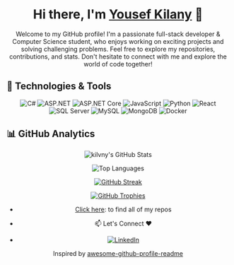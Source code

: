 <div align="center">

# Hi there, I'm [Yousef Kilany](https://github.com/JLany) 👋

Welcome to my GitHub profile! I'm a passionate full-stack developer & Computer Science student, who enjoys working on exciting projects and solving challenging problems. Feel free to explore my repositories, contributions, and stats. Don't hesitate to connect with me and explore the world of code together!

<span align="left">

  ## 🔧 Technologies & Tools
</span>

![C#](https://img.shields.io/badge/C%23-239120?style=flat-square&logo=c-sharp&logoColor=white)
![ASP.NET](https://img.shields.io/badge/ASP.NET-5C2D91?style=flat-square&logo=.net&logoColor=white)
![ASP.NET Core](https://img.shields.io/badge/ASP.NET_Core-512BD4?style=flat-square&logo=.net&logoColor=white)
![JavaScript](https://img.shields.io/badge/JavaScript-F7DF1E?style=flat-square&logo=javascript&logoColor=black)
![Python](https://img.shields.io/badge/Python-3776AB?style=flat-square&logo=python&logoColor=white)
![React](https://img.shields.io/badge/React-61DAFB?style=flat-square&logo=react&logoColor=black)
![SQL Server](https://img.shields.io/badge/SQL_Server-CC2927?style=flat-square&logo=microsoft-sql-server&logoColor=white)
![MySQL](https://img.shields.io/badge/MySQL-4479A1?style=flat-square&logo=mysql&logoColor=white)
![MongoDB](https://img.shields.io/badge/MongoDB-47A248?style=flat-square&logo=mongodb&logoColor=white)
![Docker](https://img.shields.io/badge/Docker-2496ED?style=flat-square&logo=docker&logoColor=white)

<span align="left">

  ## 📊 GitHub Analytics

</span>

![kilvny's GitHub Stats](https://github-readme-stats.vercel.app/api?username=JLany&show_icons=true&theme=dark)

![Top Languages](https://github-readme-stats.vercel.app/api/top-langs/?username=JLany&layout=compact&theme=dark)

[![GitHub Streak](https://github-readme-streak-stats.herokuapp.com/?user=JLany&theme=dark)](https://git.io/streak-stats)

[![GitHub Trophies](https://github-profile-trophy.vercel.app/?username=JLany&theme=dark)](https://github.com/ryo-ma/github-profile-trophy)


- [Click here](https://github.com/JLany?tab=repositories): to find all of my repos 


* 📫 Let's Connect ❤️ 
- [![LinkedIn](https://img.shields.io/badge/LinkedIn-0077B5?style=flat-square&logo=linkedin&logoColor=white)](https://www.linkedin.com/in/yousef-kilany-686b8123a/)



Inspired by [awesome-github-profile-readme](https://github.com/abhisheknaiidu/awesome-github-profile-readme)

</div>


<!---
# Hi there 👋 I am Yousef Kilany

[![Linkedin Badge](https://img.shields.io/badge/-YousefKilany-blue?style=flat-square&logo=Linkedin&logoColor=white&link=https://www.linkedin.com/in/yousef-kilany-686b8123a/)](https://www.linkedin.com/in/yousef-kilany-686b8123a/)

Hey, it's me, Yousef Kilany. I'm currently pursuing a bachelor degree in Computer Science at [Cairo University](https://cu.edu.eg/Home). A passionate student who wants to explore new grounds and ideas.

<a href="#">
  <img height=200 align="center" src="https://github-readme-stats.vercel.app/api?username=JLany&count_private=true&show_icons=true&include_all_commits=true&title_color=fff&icon_color=f9f9f9&text_color=9f9f9f&bg_color=151515" />
</a>
<a href="#">
  <img height=200 align="center" src="https://github-readme-stats.vercel.app/api/top-langs?username=JLany&layout=compact&title_color=fff&icon_color=f9f9f9&text_color=9f9f9f&bg_color=151515&size_weight=0.5&count_weight=0.5" />
</a>

## 🌱 I’m currently learning/interested in

- Operating Systems
- ASP.NET Core
- MS SQL Server
- Networking
- Algorithms
- Computer Hardware & Embedded Systems
## 👨🏻‍💻 Projects I made

### 🎨 Hobby projects

#### 🎮 Games

- [The Vagabond Builder](https://github.com/KareemMAX/TheVagabondBuilder) (GGJ 2020)
- [The Adventures of Tindiana Jones](https://github.com/Antonyesk601/TindianaJones) (EGD Quarantine Jam)
- [The Last Man](https://github.com/KareemMAX/LastMan)

#### 🧪 Experiments

- [Nesr El Frames](https://github.com/KareemMAX/NesrElFrames) - a twitter bot posting my favorite show's frames
- [TicTacTeo bot](https://github.com/KareemMAX/TicTacToe)
- [Happy birthday!](https://github.com/KareemMAX/happy-birthday) - a birthday countdown

#### 🤖 AI

- [Cats vs. Dogs classifier](https://github.com/KareemMAX/CatsDogsClassifier) - using Tensorflow and Keras
- [Neural network](https://github.com/KareemMAX/NeuralNetwork) from scratch
- [Logistic regression](https://github.com/KareemMAX/LogisticRegression) on MNIST dataset

#### 🗝 Legacy projects

- [Minecraft Skinner](https://github.com/KareemMAX/Minecraft-Skiner) - Minecraft skin editor (2016)
- [Breaker Ball](https://github.com/KareemMAX/Breaker-Ball) - Breakout clone with OpenGL (2016)
- [Calculator](https://github.com/KareemMAX/Calculator) (2016)

### 🎓 University projects

#### Artificial intelligence

- [Chinese checkers bot](https://github.com/KoftaCrew/ChineseCheckersBot)

#### High performance computing

- [KNN Parallel Algorithm](https://github.com/KoftaCrew/KNNParallelAlgorithm)

#### Compression

- [LZ77 compression algorithm](https://github.com/KareemMAX/lz77)
- [LZ78 compression algorithm](https://github.com/KareemMAX/lz78)
- [LZW (Lempel–Ziv–Welch) compression algorithm](https://github.com/KareemMAX/lzw)
- [Huffman compression algorithm](https://github.com/mAshrafDawood/Huffman)
- [Vector quantization](https://github.com/KareemMAX/VectorQuantization)

#### Computer architecture

- [Assembly sum and average calculator](https://github.com/KareemMAX/Assemblyx86Assignment)

#### Operating Systems

- [CPU scheduling simulator](https://github.com/KareemMAX/CPUScheduling)
- [Disk scheduling visualizer](https://github.com/KoftaCrew/DiskScheduling)
- [File System Simulator](https://github.com/KoftaCrew/FileSystemSimulator), with authorization system

#### Software Engineering

- [Ride sharing app](https://github.com/KareemMAX/CarApp) (Uber backend clone)
- [Playgrounds renting system](https://github.com/KareemMAX/GoFo)

#### Networking

- [Chat room through TCP network](https://github.com/KareemMAX/ClientServer)
- [SMTP Emulator](https://github.com/KareemMAX/SMTP-Emulator)
-->
